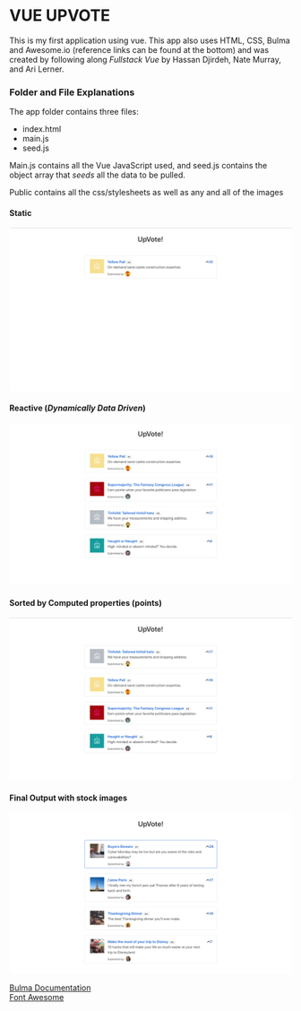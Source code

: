 # VUE UPVOTE
This is my first application using vue. This app also uses HTML, CSS, Bulma and Awesome.io (reference links can be found at the bottom) and was created by following along <em> Fullstack Vue </em> by Hassan Djirdeh, Nate Murray, and Ari Lerner.

### Folder and File Explanations
The app folder contains three files: 
- index.html
- main.js
- seed.js

Main.js contains all the Vue JavaScript used, and seed.js contains the object array that *seeds* all the data to be pulled.

Public contains all the css/stylesheets as well as any and all of the images

#### Static
<img src="static.jpg" alt="initial commit" />

#### Reactive (*Dynamically Data Driven*)
<img src="reactive.jpg" alt="output after pulling from js file" />

#### Sorted by Computed properties (points)
<img src="sorted.jpg" alt="sorted" />

#### Final Output with stock images
<img src="rendition.jpg" alt="rendition" />




<a href="http://bulma.io/documentation" >Bulma Documentation</a> <br />
<a href="http://fontawesome.io/" >Font Awesome</a>
